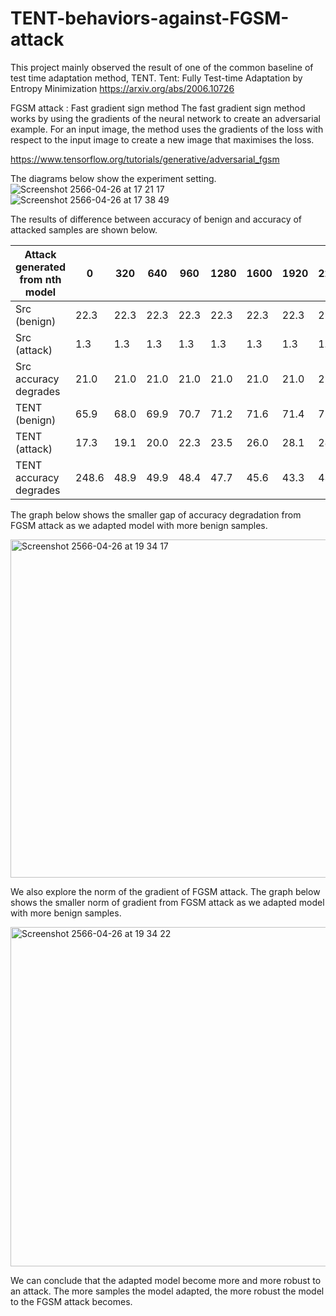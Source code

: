 # TENT-behaviors-against-FGSM-attack
This project mainly observed the result of one of the common baseline of test time adaptation method, TENT.
Tent: Fully Test-time Adaptation by Entropy Minimization
https://arxiv.org/abs/2006.10726

FGSM attack : Fast gradient sign method
The fast gradient sign method works by using the gradients of the neural network to create an adversarial example. For an input image, the method uses the gradients of the loss with respect to the input image to create a new image that maximises the loss. 

https://www.tensorflow.org/tutorials/generative/adversarial_fgsm

The diagrams below show the experiment setting.
![Screenshot 2566-04-26 at 17 21 17](https://user-images.githubusercontent.com/31609767/234544103-d3928da3-b5c6-490b-a0f6-1a1d948ff261.png)
![Screenshot 2566-04-26 at 17 38 49](https://user-images.githubusercontent.com/31609767/234544114-cfff7581-8412-4463-83cc-d23deef94096.png)

The results of difference between accuracy of benign and accuracy of attacked samples are shown below.




| Attack generated from nth model  | 0 | 320 | 640 | 960 | 1280 | 1600 | 1920 | 2240 | 2560 | 2880 | 3200 | 3520 | 3840 | 4160 | 4480 | 4800 | 5120 | 5440 | 5760 | 6080 | 6400 | 6720 | 7040 | 7360 | 7680 | 8000 | 8320 | 8640 | 8960 |
| --- | --- | --- | --- | --- | --- | --- | --- | --- | --- | --- | --- | --- | --- | --- | --- | --- | --- | --- | --- | --- | --- | --- | --- | --- | --- | --- | --- | --- | --- |
| Src (benign) | 22.3 | 22.3 | 22.3 | 22.3 | 22.3 | 22.3 | 22.3 | 22.3 | 22.3 | 22.3 | 22.3 | 22.3 | 22.3 | 22.3 | 22.3 | 22.3 | 22.3 | 22.3 | 22.3 | 22.3 | 22.3 | 22.3 | 22.3 | 22.3 | 22.3 | 22.3 | 22.3 | 22.3 | 22.3 |
| Src (attack)     | 1.3 | 1.3 | 1.3 | 1.3 | 1.3 | 1.3 | 1.3 | 1.3 | 1.3 | 1.3 | 1.3 | 1.3 | 1.3 | 1.3 | 1.3 | 1.3 | 1.3 | 1.3 | 1.3 | 1.3 | 1.3 | 1.3 | 1.3 | 1.3 | 1.3 | 1.3 | 1.3 | 1.3 | 1.3 |
| Src accuracy degrades    | 21.0 | 21.0 | 21.0 | 21.0 | 21.0 | 21.0 | 21.0 | 21.0 | 21.0 | 21.0 | 21.0 | 21.0 | 21.0 | 21.0 | 21.0 | 21.0 | 21.0 | 21.0 | 21.0 | 21.0 | 21.0 | 21.0 | 21.0 | 21.0 | 21.0 | 21.0 | 21.0 | 21.0 | 21.0 |
| TENT (benign) | 65.9 | 68.0 | 69.9 | 70.7 | 71.2 | 71.6 | 71.4 | 72.4 | 72.7 | 72.8 | 72.9 | 73.0 | 73.0 | 72.9 | 73.0 | 73.4 | 73.7 | 73.9 | 74.0 | 73.9 | 73.4 | 73.9 | 74.1 | 74.6 | 73.9 | 73.9 | 73.5 | 73.4 | 73.8
| TENT (attack)     | 17.3 | 19.1 | 20.0 | 22.3 | 23.5 | 26.0 | 28.1 | 28.9 | 29.6 | 31.7 | 32.2 | 33.2 | 33.1 | 33.5 | 35.0 | 35.2 | 35.6 | 36.1 | 37.6 | 37.8 | 38.5 | 38.9 | 38.7 | 38.9 | 39.9 | 40.1 | 40.9 | 40.7 | 40.2
| TENT accuracy degrades    | 248.6 | 48.9 | 49.9 | 48.4 | 47.7 | 45.6 | 43.3 | 43.5 | 43.1 | 41.1 | 40.7 | 39.8 | 39.9 | 39.4 | 38.0 | 38.2 | 38.1 | 37.8 | 36.4 | 36.1 | 34.9 | 35.0 | 35.4 | 35.7 | 34.0 | 33.8 | 32.6 | 32.7 | 33.6

The graph below shows the smaller gap of accuracy degradation from FGSM attack as we adapted model with more benign samples.

<img width="541" alt="Screenshot 2566-04-26 at 19 34 17" src="https://user-images.githubusercontent.com/31609767/234549898-e03436c9-0372-458a-b7ee-eab9d647195a.png">

We also explore the norm of the gradient of FGSM attack. 
The graph below shows the smaller norm of gradient from FGSM attack as we adapted model with more benign samples.

<img width="543" alt="Screenshot 2566-04-26 at 19 34 22" src="https://user-images.githubusercontent.com/31609767/234549915-a68cc987-c29c-432b-8dce-176207b015ad.png">

We can conclude that the adapted model become more and more robust to an attack. The more samples the model adapted, the more robust the model to the FGSM attack becomes.
